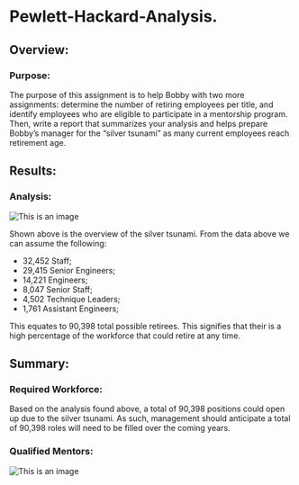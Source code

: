 # Pewlett-Hackard-Analysis.

## Overview:

### Purpose:
The purpose of this assignment is to help Bobby with two more assignments: determine the number of retiring employees per title, and identify employees who are eligible to participate in a mentorship program. Then, write a report that summarizes your analysis and helps prepare Bobby’s manager for the “silver tsunami” as many current employees reach retirement age.

## Results:

### Analysis:
![This is an image](https://github.com/nbhatia1014/Pewlett-Hackard-Analysis./blob/main/Retirement.png)

Shown above is the overview of the silver tsunami. From the data above we can assume the following:
- 32,452 Staff;
- 29,415 Senior Engineers;
- 14,221 Engineers;
- 8,047 Senior Staff;
- 4,502 Technique Leaders;
- 1,761 Assistant Engineers;

This equates to 90,398 total possible retirees. This signifies that their is a high percentage of the workforce that could retire at any time.

## Summary:

### Required Workforce:
Based on the analysis found above, a total of 90,398 positions could open up due to the silver tsunami. As such, management should anticipate a total of 90,398 roles will need to be filled over the coming years.

### Qualified Mentors:
![This is an image](https://github.com/nbhatia1014/Pewlett-Hackard-Analysis./blob/main/Mentor%20by%20Title.PNG)
